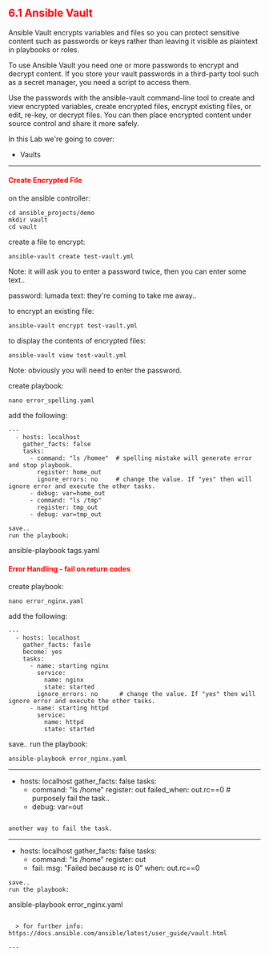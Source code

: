 ## <font color='red'> 6.1 Ansible Vault </font>
Ansible Vault encrypts variables and files so you can protect sensitive content such as passwords or keys rather than leaving it visible as plaintext in playbooks or roles.  

To use Ansible Vault you need one or more passwords to encrypt and decrypt content. If you store your vault passwords in a third-party tool such as a secret manager, you need a script to access them. 

Use the passwords with the ansible-vault command-line tool to create and view encrypted variables, create encrypted files, encrypt existing files, or edit, re-key, or decrypt files. You can then place encrypted content under source control and share it more safely.

In this Lab we're going to cover:
* Vaults

---

#### <font color='red'>Create Encrypted File</font>

on the ansible controller:
```
cd ansible_projects/demo
mkdir vault
cd vault
```
create a file to encrypt:
```
ansible-vault create test-vault.yml
```
Note: it will ask you to enter a password twice, then you can enter some text..

password: lumada
text: they're coming to take me away..

to encrypt an existing file:
```
ansible-vault encrypt test-vault.yml
```
to display the contents of encrypted files:
```
ansible-vault view test-vault.yml
```
Note: obviously you will need to enter the password.



create playbook:
```
nano error_spelling.yaml
```
add the following:
```
---
  - hosts: localhost
    gather_facts: false
    tasks:
      - command: "ls /homee"  # spelling mistake will generate error and stop playbook.
        register: home_out
        ignore_errors: no     # change the value. If "yes" then will ignore error and execute the other tasks.
      - debug: var=home_out
      - command: "ls /tmp"
        register: tmp_out
      - debug: var=tmp_out

save..
run the playbook:
```
ansible-playbook tags.yaml  

#### <font color='red'>Error Handling - fail on return codes</font>
create playbook:
```
nano error_nginx.yaml
```
add the following:
```
---
  - hosts: localhost
    gather_facts: fasle
    become: yes
    tasks:
      - name: starting nginx
        service:
          name: nginx
          state: started
        ignore_errors: no      # change the value. If "yes" then will ignore error and execute the other tasks.
      - name: starting httpd
        service:
          name: httpd
          state: started
```
save..
run the playbook:
```
ansible-playbook error_nginx.yaml
```
---
  - hosts: localhost
    gather_facts: false
    tasks:
     - command: "ls /home"
       register: out
       failed_when: out.rc==0  # purposely fail the task..
     - debug: var=out
``` 

another way to fail the task.

```
---
  - hosts: localhost
    gather_facts: false
    tasks:
     - command: "ls /home"
       register: out
     - fail:
        msg: "Failed because rc is 0"
        when: out.rc==0
 ```       
save..
run the playbook:
```
ansible-playbook error_nginx.yaml
```

  > for further info: https://docs.ansible.com/ansible/latest/user_guide/vault.html

---